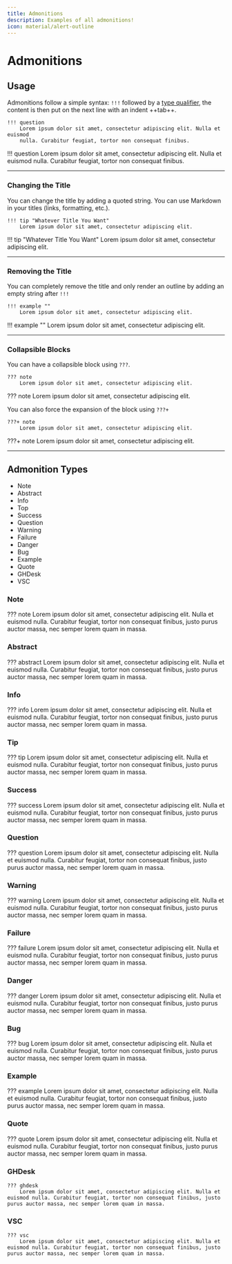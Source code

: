 ```yaml
---
title: Admonitions
description: Examples of all admonitions!
icon: material/alert-outline
---
```


# Admonitions

## Usage

Admonitions follow a simple syntax: `!!!` followed by a [type qualifier](#admonition-types), the content is then put on the next line with an indent ++tab++.

```
!!! question
    Lorem ipsum dolor sit amet, consectetur adipiscing elit. Nulla et euismod 
    nulla. Curabitur feugiat, tortor non consequat finibus.
```

<div class="result" markdown>
!!! question
    Lorem ipsum dolor sit amet, consectetur adipiscing elit. Nulla et euismod nulla. Curabitur feugiat, tortor non consequat finibus.
</div>

---

### Changing the Title

You can change the title by adding a quoted string. You can use Markdown in your titles (links, formatting, etc.).

```
!!! tip "Whatever Title You Want"
    Lorem ipsum dolor sit amet, consectetur adipiscing elit.
```

<div class="result" markdown>
!!! tip "Whatever Title You Want"
    Lorem ipsum dolor sit amet, consectetur adipiscing elit.
</div>

---

### Removing the Title

You can completely remove the title and only render an outline by adding an empty string after `!!!`

```
!!! example ""
    Lorem ipsum dolor sit amet, consectetur adipiscing elit.
```

<div class="result" markdown>
!!! example ""
    Lorem ipsum dolor sit amet, consectetur adipiscing elit.
</div>

---

### Collapsible Blocks

You can have a collapsible block using `???`. 

```
??? note
    Lorem ipsum dolor sit amet, consectetur adipiscing elit.
```

<div class="result" markdown>
??? note
    Lorem ipsum dolor sit amet, consectetur adipiscing elit.
</div>

You can also force the expansion of the block using `???+`

```
???+ note
    Lorem ipsum dolor sit amet, consectetur adipiscing elit.
```

<div class="result" markdown>
???+ note
    Lorem ipsum dolor sit amet, consectetur adipiscing elit.
</div>


---

## Admonition Types

- Note
- Abstract
- Info
- Top
- Success
- Question
- Warning
- Failure
- Danger
- Bug
- Example
- Quote
- GHDesk
- VSC

### Note

??? note
    Lorem ipsum dolor sit amet, consectetur adipiscing elit. Nulla et euismod nulla. Curabitur feugiat, tortor non consequat finibus, justo purus auctor massa, nec semper lorem quam in massa.

### Abstract

??? abstract
    Lorem ipsum dolor sit amet, consectetur adipiscing elit. Nulla et euismod nulla. Curabitur feugiat, tortor non consequat finibus, justo purus auctor massa, nec semper lorem quam in massa.

### Info

??? info
    Lorem ipsum dolor sit amet, consectetur adipiscing elit. Nulla et euismod nulla. Curabitur feugiat, tortor non consequat finibus, justo purus auctor massa, nec semper lorem quam in massa.

### Tip

??? tip
    Lorem ipsum dolor sit amet, consectetur adipiscing elit. Nulla et euismod nulla. Curabitur feugiat, tortor non consequat finibus, justo purus auctor massa, nec semper lorem quam in massa.

### Success

??? success
    Lorem ipsum dolor sit amet, consectetur adipiscing elit. Nulla et euismod nulla. Curabitur feugiat, tortor non consequat finibus, justo purus auctor massa, nec semper lorem quam in massa.

### Question

??? question
    Lorem ipsum dolor sit amet, consectetur adipiscing elit. Nulla et euismod nulla. Curabitur feugiat, tortor non consequat finibus, justo purus auctor massa, nec semper lorem quam in massa.

### Warning

??? warning
    Lorem ipsum dolor sit amet, consectetur adipiscing elit. Nulla et euismod nulla. Curabitur feugiat, tortor non consequat finibus, justo purus auctor massa, nec semper lorem quam in massa.

### Failure

??? failure
    Lorem ipsum dolor sit amet, consectetur adipiscing elit. Nulla et euismod nulla. Curabitur feugiat, tortor non consequat finibus, justo purus auctor massa, nec semper lorem quam in massa.

### Danger

??? danger
    Lorem ipsum dolor sit amet, consectetur adipiscing elit. Nulla et euismod nulla. Curabitur feugiat, tortor non consequat finibus, justo purus auctor massa, nec semper lorem quam in massa.

### Bug

??? bug
    Lorem ipsum dolor sit amet, consectetur adipiscing elit. Nulla et euismod nulla. Curabitur feugiat, tortor non consequat finibus, justo purus auctor massa, nec semper lorem quam in massa.

### Example

??? example
    Lorem ipsum dolor sit amet, consectetur adipiscing elit. Nulla et euismod nulla. Curabitur feugiat, tortor non consequat finibus, justo purus auctor massa, nec semper lorem quam in massa.

### Quote

??? quote
    Lorem ipsum dolor sit amet, consectetur adipiscing elit. Nulla et euismod nulla. Curabitur feugiat, tortor non consequat finibus, justo purus auctor massa, nec semper lorem quam in massa.

### GHDesk
```
??? ghdesk
    Lorem ipsum dolor sit amet, consectetur adipiscing elit. Nulla et euismod nulla. Curabitur feugiat, tortor non consequat finibus, justo purus auctor massa, nec semper lorem quam in massa.
```
### VSC
```
??? vsc
    Lorem ipsum dolor sit amet, consectetur adipiscing elit. Nulla et euismod nulla. Curabitur feugiat, tortor non consequat finibus, justo purus auctor massa, nec semper lorem quam in massa.
```

